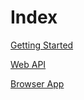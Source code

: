 # Index

[Getting Started](./getting-started/)

[Web API](./web-api/)

[Browser App](./browser-app/)
